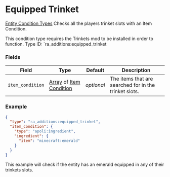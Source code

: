 # Equipped Trinket
[Entity Condition Types](../entity_condition_types.md)
Checks all the players trinket slots with an Item Condition.

This condition type requires the Trinkets mod to be installed in order to function.
Type ID: `ra_additions:equipped_trinket
### Fields
 | Field | Type | Default | Description | 
|---|---|---|---|
 | `item_condition` | [Array](../data_types/array.md) of [Item Condition](../item_condition_types.md) | _optional_ | The items that are searched for in the trinket slots. | 

### Example
```json
{
  "type": "ra_additions:equipped_trinket",
  "item_condition": {
    "type": "apoli:ingredient",
    "ingredient": {
      "item": "minecraft:emerald"
    }
  }
}
```
This example will check if the entity has an emerald equipped in any of their trinkets slots.
